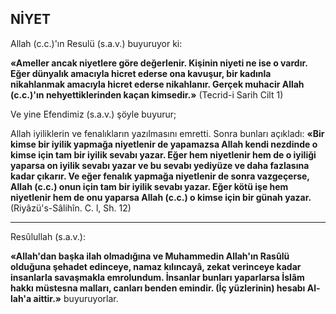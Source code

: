 ## NİYET

Allah (c.c.)'ın Resulü (s.a.v.) buyuruyor ki:

**«Ameller ancak niyetlere göre değerlenir. Kişinin niyeti ne ise o vardır. Eğer dünyalık amacıyla hicret ederse ona kavuşur, bir kadınla nikahlanmak amacıyla hicret ederse nikahlanır. Gerçek muhacir Allah (c.c.)'ın nehyettiklerinden kaçan kimsedir.»** (Tecrid-i Sarih Cilt 1)

Ve yine Efendimiz (s.a.v.) şöyle buyurur;

Allah iyiliklerin ve fenalıkların yazılmasını emretti. Sonra bunları açıkladı: **«Bir kimse bir iyilik yapmağa niyetlenir de yapamazsa Allah kendi nezdinde o kimse için tam bir iyilik se­vabı yazar. Eğer hem niyetlenir hem de o iyili­ği yaparsa on iyilik sevabı yazar ve bu sevabı yediyüze ve daha fazlasına kadar çıkarır. Ve eğer fenalık yapmağa niyetlenir de sonra vazge­çerse, Allah (c.c.) onun için tam bir iyilik se­vabı yazar. Eğer kötü işe hem niyetlenir hem de onu yaparsa Allah (c.c.) o kimse için bir gü­nah yazar.** (Riyâzü's-Sâlihîn. C. l, Sh. 12)

***

Resûlullah (s.a.v.):

**«Allah'dan başka ilah olmadığına ve Muhammedin Allah'ın Rasûlü olduğuna şehadet edinceye, namaz kılıncayâ, zekat verinceye kadar insanlar­la savaşmakla emrolundum. İnsanlar bunları yaparlarsa İslâm hakkı müstesna malları, can­ları benden emindir. (İç yüzlerinin) hesabı Al­lah'a aittir.»** buyuruyorlar.
